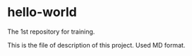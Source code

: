 # hello-world
The 1st repository for training.

This is the file of description of this project.
Used MD format.
